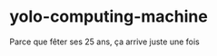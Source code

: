 yolo-computing-machine
======================

Parce que fêter ses 25 ans, ça arrive juste une fois
